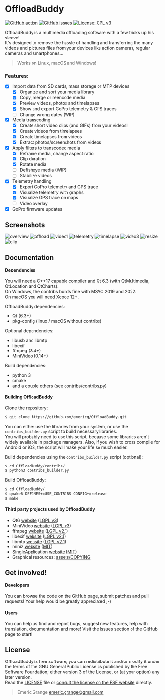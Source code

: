 OffloadBuddy
============

[![GitHub action](https://img.shields.io/github/workflow/status/emericg/OffloadBuddy/Desktop%20CI%20builds.svg?style=flat-square)](https://github.com/emericg/OffloadBuddy/actions)
[![GitHub issues](https://img.shields.io/github/issues/emericg/OffloadBuddy.svg?style=flat-square)](https://github.com/emericg/OffloadBuddy/issues)
[![License: GPL v3](https://img.shields.io/badge/license-GPL%20v3-blue.svg?style=flat-square)](http://www.gnu.org/licenses/gpl-3.0)

OffloadBuddy is a multimedia offloading software with a few tricks up his sleeve!  
It's designed to remove the hassle of handling and transferring the many videos and pictures files from your devices like action cameras, regular cameras and smartphones...  

> Works on Linux, macOS and Windows!

### Features:

- [x] Import data from SD cards, mass storage or MTP devices
  - [x] Organize and sort your media library
  - [x] Copy, merge or reencode media
  - [x] Preview videos, photos and timelapses
  - [x] Show and export GoPro telemetry & GPS traces
  - [ ] Change wrong dates (WIP)
- [x] Media transcoding
  - [x] Create short video clips (and GIFs) from your videos!
  - [x] Create videos from timelapses
  - [x] Create timelapses from videos
  - [x] Extract photos/screenshots from videos
- [x] Apply filters to transcoded media
  - [x] Reframe media, change aspect ratio
  - [x] Clip duration
  - [x] Rotate media
  - [ ] Defisheye media (WIP)
  - [ ] Stabilize videos
- [x] Telemetry handling
  - [x] Export GoPro telemetry and GPS trace
  - [x] Visualize telemetry with graphs
  - [x] Visualize GPS trace on maps
  - [ ] Video overlay
- [X] GoPro firmware updates

## Screenshots

![overview](https://i.imgur.com/4CAhcYb.jpg)
![offload](https://i.imgur.com/9g9Shls.jpg)
![video1](https://i.imgur.com/9IN5NDZ.jpg)
![telemetry](https://i.imgur.com/RN2OPy0.jpg)
![timelapse](https://i.imgur.com/Pt4rz2H.jpg)
![video3](https://i.imgur.com/4avHEnI.jpg)
![resize](https://i.imgur.com/HCs2vKH.jpg)
![clip](https://i.imgur.com/0euEyaN.jpg)

## Documentation

#### Dependencies

You will need a C++17 capable compiler and Qt 6.3 (with QtMultimedia, QtLocation and QtCharts).  
On Windows, the contribs builds fine with MSVC 2019 and 2022.  
On macOS you will need Xcode 12+.  

OffloadBuddy dependencies:
- Qt (6.3+)  
- pkg-config (linux / macOS without contribs)  

Optional dependencies:
- libusb and libmtp  
- libexif  
- ffmpeg (3.4+)  
- MiniVideo (0.14+)  

Build dependencies:
- python 3  
- cmake  
- and a couple others (see contribs/contribs.py)  

#### Building OffloadBuddy

Clone the repository:

```bash
$ git clone https://github.com/emericg/OffloadBuddy.git
```

You can either use the libraries from your system, or use the `contribs_builder.py` script to build necessary libraries.  
You will probably need to use this script, because some libraries aren't widely available in package managers. Also, if you wish to cross compile for Android or iOS, the script will make your life so much easier.  

Build dependencies using the `contribs_builder.py` script (optional):

```bash
$ cd OffloadBuddy/contribs/
$ python3 contribs_builder.py
```

Build OffloadBuddy:

```bash
$ cd OffloadBuddy/
$ qmake6 DEFINES+=USE_CONTRIBS CONFIG+=release
$ make
```

#### Third party projects used by OffloadBuddy

* Qt6 [website](https://www.qt.io) ([LGPL v3](https://www.gnu.org/licenses/lgpl-3.0.txt))
* MiniVideo [website](https://github.com/emericg/MiniVideo) ([LGPL v3](https://www.gnu.org/licenses/lgpl-3.0.txt))
* ffmpeg [website](https://www.ffmpeg.org/) ([LGPL v2.1](https://www.gnu.org/licenses/lgpl-2.1.txt))
* libexif [website](https://github.com/libexif/) ([LGPL v2.1](https://www.gnu.org/licenses/lgpl-2.1.txt))
* libmtp [website](https://github.com/libmtp/) ([LGPL v2.1](https://www.gnu.org/licenses/lgpl-2.1.txt))
* miniz [website](https://github.com/richgel999/miniz/) ([MIT](https://opensource.org/licenses/MIT))
* SingleApplication [website](https://github.com/itay-grudev/SingleApplication) ([MIT](https://opensource.org/licenses/MIT))
* Graphical resources: [assets/COPYING](assets/COPYING)

## Get involved!

#### Developers

You can browse the code on the GitHub page, submit patches and pull requests! Your help would be greatly appreciated ;-)

#### Users

You can help us find and report bugs, suggest new features, help with translation, documentation and more! Visit the Issues section of the GitHub page to start!

## License

OffloadBuddy is free software; you can redistribute it and/or modify it under the terms of the GNU General Public License as published by the Free Software Foundation; either version 3 of the License, or (at your option) any later version.  
Read the [LICENSE](LICENSE) file or [consult the license on the FSF website](https://www.gnu.org/licenses/gpl-3.0.txt) directly.

> Emeric Grange <emeric.grange@gmail.com>
